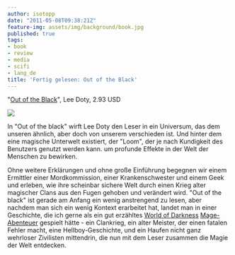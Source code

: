 ```yaml
---
author: isotopp
date: "2011-05-08T09:38:21Z"
feature-img: assets/img/background/book.jpg
published: true
tags:
- book
- review
- media
- scifi
- lang_de
title: 'Fertig gelesen: Out of the Black'
---
```

"[Out of the Black](http://www.amazon.com/Out-of-the-Black-ebook/dp/B00295RII6)", 
Lee Doty, 2.93 USD

![](/uploads/doty_out_of_the_black.jpg)

In "Out of the black" wirft Lee Doty den Leser in ein Universum, das dem
unseren ähnlich, aber doch von unserem verschieden ist. Und hinter dem eine
magische Unterwelt existiert, der "Loom", der je nach Kundigkeit des
Benutzers genutzt werden kann. um profunde Effekte in der Welt der Menschen
zu bewirken.

Ohne weitere Erklärungen und ohne große Einführung begegnen wir einem
Ermittler einer Mordkommission, einer Krankenschwester und einem Geek und
erleben, wie ihre scheinbar sichere Welt durch einen Krieg alter magischer
Clans aus den Fugen gehoben und verändert wird. "Out of the black" ist
gerade am Anfang ein wenig anstrengend zu lesen, aber nachdem man sich ein
wenig Kontext erarbeitet hat, landet man in einer Geschichte, die ich gerne
als ein gut erzähltes 
[World of Darkness](http://en.wikipedia.org/wiki/World_of_Darkness)
[Mage-Abenteuer](http://en.wikipedia.org/wiki/Mage:_The_Awakening) gespielt
hätte - ein Clankrieg, ein alter Meister, der einen fatalen Fehler macht,
eine Hellboy-Geschichte, und ein Haufen nicht ganz wehrloser Zivilisten
mittendrin, die nun mit dem Leser zusammen die Magie der Welt entdecken.

